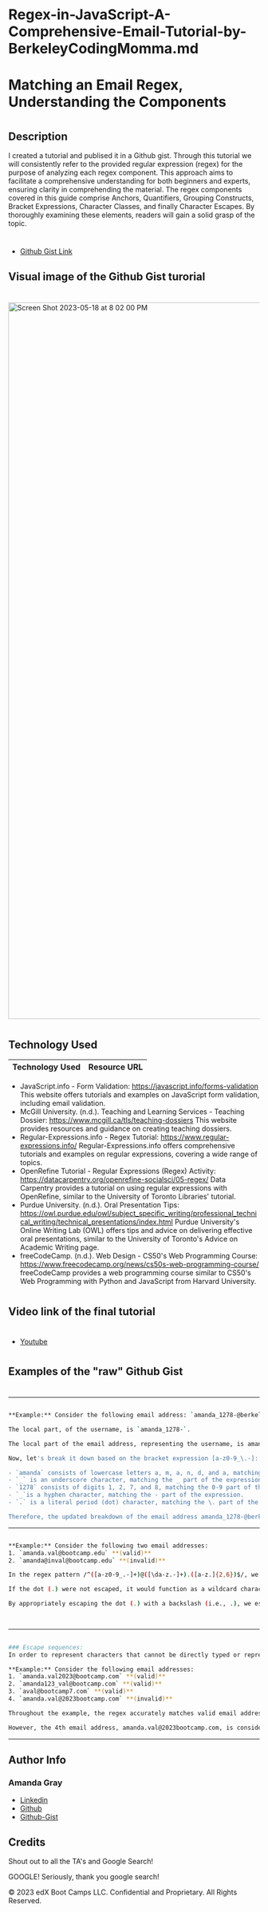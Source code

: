 # Regex-in-JavaScript-A-Comprehensive-Email-Tutorial-by-BerkeleyCodingMomma.md
#
# Matching an Email Regex, Understanding the Components
#
## Description 
I created a tutorial and publised it in a Github gist. Through this tutorial we will consistently refer to the provided regular expression (regex) for the purpose of analyzing each regex component. This approach aims to facilitate a comprehensive understanding for both beginners and experts, ensuring clarity in comprehending the material. The regex components covered in this guide comprise Anchors, Quantifiers, Grouping Constructs, Bracket Expressions, Character Classes, and finally Character Escapes. By thoroughly examining these elements, readers will gain a solid grasp of the topic.
#
* [Github Gist Link](https://gist.github.com/Berkeleycodingmomma/851fe71eee01ee7483f2a8c3efdcaeb7)

## Visual image of the Github Gist turorial
#

<img width="1437" alt="Screen Shot 2023-05-18 at 8 02 00 PM" src="https://github.com/Berkeleycodingmomma/Regex-in-JavaScript-A-Comprehensive-Email-Tutorial-by-BerkeleyCodingMomma.md/assets/127444682/6d3bb6d1-cb19-46d7-b408-862d38eeee96">

#

## Technology Used 

| Technology Used         | Resource URL           | 
| ------------- |:-------------:| 
* JavaScript.info - Form Validation: https://javascript.info/forms-validation
This website offers tutorials and examples on JavaScript form validation, including email validation.
* McGill University. (n.d.). Teaching and Learning Services - Teaching Dossier: https://www.mcgill.ca/tls/teaching-dossiers
This website provides resources and guidance on creating teaching dossiers.
* Regular-Expressions.info - Regex Tutorial: https://www.regular-expressions.info/
Regular-Expressions.info offers comprehensive tutorials and examples on regular expressions, covering a wide range of topics.
* OpenRefine Tutorial - Regular Expressions (Regex) Activity: https://datacarpentry.org/openrefine-socialsci/05-regex/
Data Carpentry provides a tutorial on using regular expressions with OpenRefine, similar to the University of Toronto Libraries' tutorial.
* Purdue University. (n.d.). Oral Presentation Tips: https://owl.purdue.edu/owl/subject_specific_writing/professional_technical_writing/technical_presentations/index.html
Purdue University's Online Writing Lab (OWL) offers tips and advice on delivering effective oral presentations, similar to the University of Toronto's Advice on Academic Writing page.
* freeCodeCamp. (n.d.). Web Design - CS50's Web Programming Course: https://www.freecodecamp.org/news/cs50s-web-programming-course/
freeCodeCamp provides a web programming course similar to CS50's Web Programming with Python and JavaScript from Harvard University.

#
## Video link of the final tutorial
#
* [Youtube](https://youtu.be/3Mm9cNflXwk)
#

## Examples of the "raw" Github Gist
#

--------------------------------------------------------------------------------------------------------------------------------------------------------

 ```sh

**Example:** Consider the following email address: `amanda_1278-@berkeleybootcamp.edu`

The local part, of the username, is `amanda_1278-`.

The local part of the email address, representing the username, is amanda_1278-.

Now, let's break it down based on the bracket expression [a-z0-9_\.-]:

- `amanda` consists of lowercase letters a, m, a, n, d, and a, matching the a-z part of the expression.
- `_` is an underscore character, matching the _ part of the expression.
- `1278` consists of digits 1, 2, 7, and 8, matching the 0-9 part of the expression.
- `_`is a hyphen character, matching the - part of the expression.
- `.` is a literal period (dot) character, matching the \. part of the expression.

Therefore, the updated breakdown of the email address amanda_1278-@berkeleybootcamp.edu aligns with the bracket expression and its respective components.

```

--------------------------------------------------------------------------------------------------------------------------------------------------------

```sh

**Example:** Consider the following two email addresses:
1. `amanda.val@bootcamp.edu` **(valid)**
2. `amanda@inval@bootcamp.edu` **(invalid)**

In the regex pattern /^([a-z0-9_.-]+)@([\da-z.-]+).([a-z.]{2,6})$/, we utilize the backslash to escape the dot (.) within the pattern. Specifically, . is employed to match a literal period character within an email address. This approach guarantees the accurate identification of valid email addresses, as demonstrated in the email address amanda.val@bootcamp.edu (valid), while correctly dismissing invalid email addresses, as illustrated in the email address amanda@inval@bootcamp.edu (invalid).

If the dot (.) were not escaped, it would function as a wildcard character, potentially matching any character in its place. Consequently, the regex would erroneously identify invalid email addresses.

By appropriately escaping the dot (.) with a backslash (i.e., .), we establish that the regex only matches valid email addresses that contain literal periods in the appropriate positions. This practice prevents the dot from behaving as a wildcard and ensures more precise pattern matching.

    
```

--------------------------------------------------------------------------------------------------------------------------------------------------------

```sh
  
### Escape sequences: 
In order to represent characters that cannot be directly typed or represented in a string, we use escape sequences. These sequences begin with a backslash () followed by one or more letters. In the context of the email regex, the escape sequence \d is used to represent any digit from 0 to 9. It acts as a shorthand notation for the character class [0-9]. By utilizing escape sequences, we can conveniently include these special characters in our regular expressions.

**Example:** Consider the following email addresses:
1. `amanda.val2023@bootcamp.com` **(valid)**
2. `amanda123_val@bootcamp.com` **(valid)**
3. `aval@bootcamp7.com` **(valid)**
4. `amanda.val@2023bootcamp.com` **(invalid)**

Throughout the example, the regex accurately matches valid email addresses that contain digits, such as the 1st, 2nd, and 3rd email addresses mentioned above. The use of the escape sequence \d allows the regex to represent any digit from 0 to 9, serving as a shorthand notation for the character class [0-9]. This enables the regex to identify valid email addresses containing digits in both the username and domain parts.

However, the 4th email address, amanda.val@2023bootcamp.com, is considered invalid because it starts with a digit immediately after the @ symbol. This violates the regex pattern provided, which does not allow domain names to start with a digit. Therefore, the regex fails to match the 4th email address and labels it as invalid.


```

--------------------------------------------------------------------------------------------------------------------------------------------------------

## Author Info

### Amanda Gray

* [Linkedin](https://www.linkedin.com/in/amanda-gray-831a65254/)
* [Github]()
* [Github-Gist](https://gist.github.com/Berkeleycodingmomma/851fe71eee01ee7483f2a8c3efdcaeb7)

## Credits

Shout out to all the TA's and Google Search!

GOOGLE!  Seriously, thank you google search!





© 2023 edX Boot Camps LLC. Confidential and Proprietary. All Rights Reserved.











